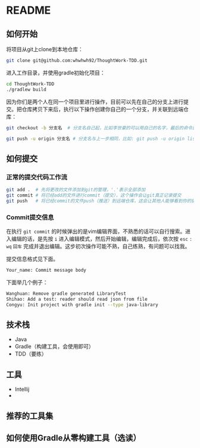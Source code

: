 # README

## 如何开始

将项目从git上clone到本地仓库：

```bash
git clone git@github.com:whwhwh92/ThoughtWork-TDD.git
```

进入工作目录，并使用gradle初始化项目：

```bash
cd ThoughtWork-TDD
./gradlew build
```

因为你们是两个人在同一个项目里进行操作，目前可以先在自己的分支上进行提交。把仓库拷贝下来后，执行以下操作创建你自己的一个分支，并关联到远端仓库：

```bash
git checkout -b 分支名  # 分支名自己起，比如李世豪的可以用自己的名字，最后的命令就是: git checkout -b lishihao

git push -u origin 分支名 # 分支名与上一步相同，比如: git push -u origin lishihao
```

## 如何提交

### 正常的提交代码工作流

```bash
git add .  # 先将更改的文件添加到git的管理，'.'表示全部添加
git commit # 将已经add的文件进行commit（提交），这个操作会让git真正记录提交
git push   # 将已经commit的文件push（推送）到远端仓库，这会让其他人能够看到你的提交
```

### Commit提交信息

在执行 `git commit` 的时候弹出的是vim编辑界面，不熟悉的话可以自行搜索。进入编辑的话，是先按 `i` 进入编辑模式，然后开始编辑，编辑完成后，依次按 `esc` `:` `wq` `回车` 完成并退出编辑。这步初次操作可能不熟，自己练熟，有问题可以找我。

提交信息格式见下面。

```bash
Your_name: Commit message body
```

下面举几个例子：

```bash 
Wanghuan: Remove gradle generated LibraryTest
Shihao: Add a test: reader should read json from file
Congyu: Init project with gradle init --type java-library
```

## 技术栈

* Java
* Gradle（构建工具，会使用即可）
* TDD（要练）

## 工具

* Intellij
* 

## 推荐的工具集

## 如何使用Gradle从零构建工具（选读）